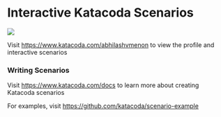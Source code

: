# Interactive Katacoda Scenarios

[![](http://shields.katacoda.com/katacoda/abhilashvmenon/count.svg)](https://www.katacoda.com/abhilashvmenon "Get your profile on Katacoda.com")

Visit https://www.katacoda.com/abhilashvmenon to view the profile and interactive scenarios

### Writing Scenarios
Visit https://www.katacoda.com/docs to learn more about creating Katacoda scenarios

For examples, visit https://github.com/katacoda/scenario-example
